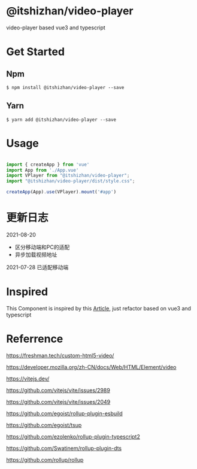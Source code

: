 # @itshizhan/video-player
video-player based vue3 and typescript

# Get Started
## Npm
```shell
$ npm install @itshizhan/video-player --save
```
## Yarn
```shell
$ yarn add @itshizhan/video-player --save
```

# Usage

```typescript

import { createApp } from 'vue'
import App from './App.vue'
import VPlayer from "@itshizhan/video-player";
import "@itshizhan/video-player/dist/style.css";

createApp(App).use(VPlayer).mount('#app')
```

# 更新日志
2021-08-20 
  - 区分移动端和PC的适配
  - 异步加载视频地址

2021-07-28 已适配移动端

# Inspired

This Component is inspired by this [Article](https://freshman.tech/custom-html5-video/), just refactor based on vue3 and typescript

# Referrence

https://freshman.tech/custom-html5-video/

https://developer.mozilla.org/zh-CN/docs/Web/HTML/Element/video

https://vitejs.dev/

https://github.com/vitejs/vite/issues/2989

https://github.com/vitejs/vite/issues/2049

https://github.com/egoist/rollup-plugin-esbuild

https://github.com/egoist/tsup

https://github.com/ezolenko/rollup-plugin-typescript2

https://github.com/Swatinem/rollup-plugin-dts

https://github.com/rollup/rollup


